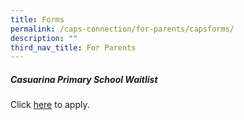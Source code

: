 ```yaml
---
title: Forms
permalink: /caps-connection/for-parents/capsforms/
description: ""
third_nav_title: For Parents
---
```

##### Casuarina Primary School Waitlist 
Click [here](https://go.gov.sg/capswaitlist) to apply.

